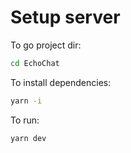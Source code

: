 # Setup server
To go project dir:

```bash
cd EchoChat
```

To install dependencies:

```bash
yarn -i
```

To run:

```bash
yarn dev
```
